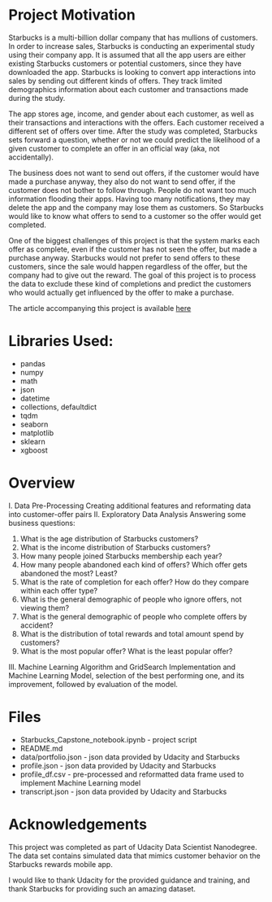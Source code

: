 # Project Motivation
Starbucks is a multi-billion dollar company that has mullions of customers. In order to increase sales, Starbucks is conducting an experimental study using their company app. It is assumed that all the app users are either existing Starbucks customers or potential customers, since they have downloaded the app. Starbucks is looking to convert app interactions into sales by sending out different kinds of offers. They track limited demographics information about each customer and transactions made during the study.

The app stores age, income, and gender about each customer, as well as their transactions and interactions with the offers. Each customer received a different set of offers over time. After the study was completed, Starbucks sets forward a question, whether or not we could predict the likelihood of a given customer to complete an offer in an official way (aka, not accidentally).

The business does not want to send out offers, if the customer would have made a purchase anyway, they also do not want to send offer, if the customer does not bother to follow through. People do not want too much information flooding their apps. Having too many notifications, they may delete the app and the company may lose them as customers. So Starbucks would like to know what offers to send to a customer so the offer would get completed.

One of the biggest challenges of this project is that the system marks each offer as complete, even if the customer has not seen the offer, but made a purchase anyway. Starbucks would not prefer to send offers to these customers, since the sale would happen regardless of the offer, but the company had to give out the reward. The goal of this project is to process the data to exclude these kind of completions and predict the customers who would actually get influenced by the offer to make a purchase.

The article accompanying this project is available [here](https://maria-vaghani.medium.com/customer-segmentation-of-starbucks-customers-19332b9b7c92)

# Libraries Used:
- pandas
- numpy
- math
- json
- datetime
- collections, defaultdict
- tqdm
- seaborn
- matplotlib
- sklearn
- xgboost

# Overview
I. Data Pre-Processing
  Creating additional features and reformating data into customer-offer pairs
II. Exploratory Data Analysis
  Answering some business questions:
  1. What is the age distribution of Starbucks customers?
  2. What is the income distribution of Starbucks customers?
  3. How many people joined Starbucks membership each year?
  4. How many people abandoned each kind of offers? Which offer gets abandoned the most? Least?
  5. What is the rate of completion for each offer? How do they compare within each offer type?
  6. What is the general demographic of people who ignore offers, not viewing them?
  7. What is the general demographic of people who complete offers by accident?
  8. What is the distribution of total rewards and total amount spend by customers?
  9. What is the most popular offer? What is the least popular offer?
  
III. Machine Learning Algorithm and GridSearch
  Implementation and Machine Learning Model, selection of the best performing one, and its improvement, followed by evaluation of the model.

# Files
- Starbucks_Capstone_notebook.ipynb - project script
- README.md
- data/portfolio.json - json data provided by Udacity and Starbucks
- profile.json - json data provided by Udacity and Starbucks
- profile_df.csv - pre-processed and reformatted data frame used to implement Machine Learning model
- transcript.json - json data provided by Udacity and Starbucks

# Acknowledgements
This project was completed as part of Udacity Data Scientist Nanodegree. The data set contains simulated data that mimics customer behavior on the Starbucks rewards mobile app.

I would like to thank Udacity for the provided guidance and training, and thank Starbucks for providing such an amazing dataset.
